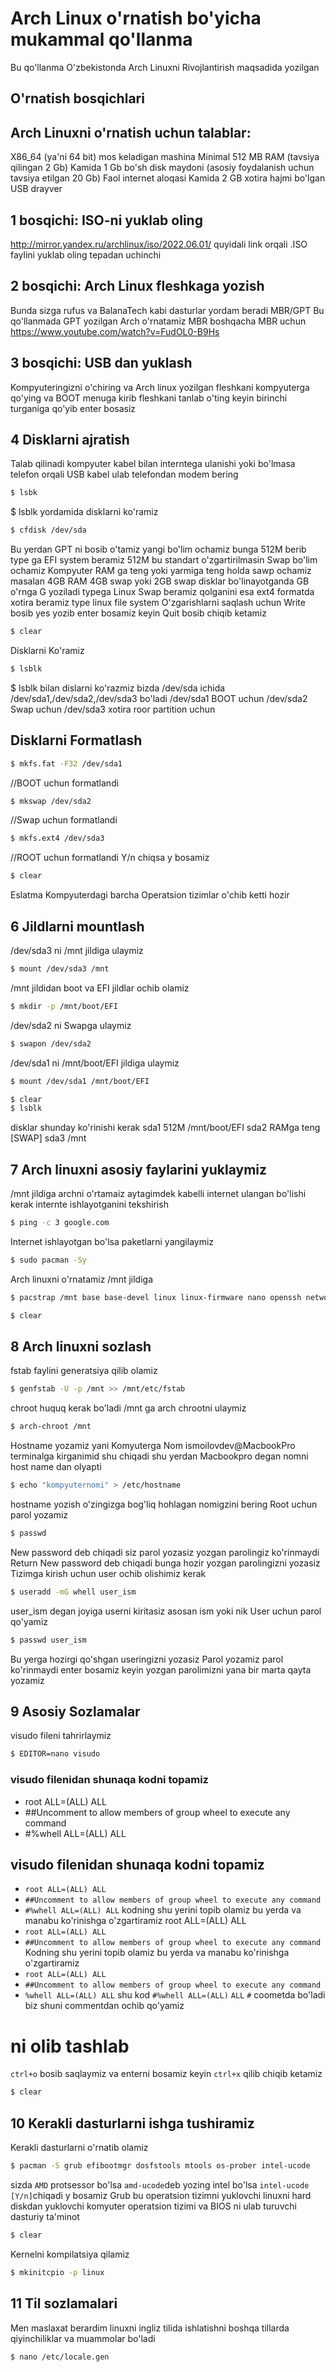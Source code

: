 # Arch Linux o'rnatish bo'yicha mukammal qo'llanma

Bu qo'llanma O'zbekistonda Arch Linuxni Rivojlantirish maqsadida yozilgan

## O'rnatish bosqichlari
## Arch Linuxni o'rnatish uchun talablar:
X86_64 (ya'ni 64 bit) mos keladigan mashina
Minimal 512 MB RAM (tavsiya qilingan 2 Gb)
Kamida 1 Gb bo'sh disk maydoni (asosiy foydalanish uchun tavsiya etilgan 20 Gb)
Faol internet aloqasi
Kamida 2 GB xotira hajmi bo'lgan USB drayver
## 1 bosqichi: ISO-ni yuklab oling
http://mirror.yandex.ru/archlinux/iso/2022.06.01/
quyidali link orqali .ISO faylini yuklab oling tepadan uchinchi
## 2 bosqichi: Arch Linux fleshkaga yozish
Bunda sizga rufus va BalanaTech kabi dasturlar yordam beradi MBR/GPT
Bu qo'llanmada GPT yozilgan Arch o'rnatamiz MBR boshqacha 
MBR uchun https://www.youtube.com/watch?v=FudOL0-B9Hs
## 3 bosqichi: USB dan yuklash
Kompyuteringizni o'chiring va Arch linux yozilgan fleshkani kompyuterga qo'ying va BOOT 
menuga kirib fleshkani tanlab o'ting  keyin birinchi turganiga qo'yib enter bosasiz
## 4 Disklarni ajratish
Talab qilinadi kompyuter kabel bilan interntega ulanishi yoki bo'lmasa telefon orqali USB kabel
ulab telefondan modem bering
```bash
$ lsbk
```
$ lsblk yordamida disklarni ko'ramiz
```bash
$ cfdisk /dev/sda
```
Bu yerdan GPT ni bosib o'tamiz yangi bo'lim ochamiz bunga 512M berib type ga EFI system beramiz 512M bu standart o'zgartirilmasin Swap bo'lim ochamiz Kompyuter RAM ga teng yoki yarmiga teng holda sawp ochamiz
masalan 4GB RAM 4GB swap yoki 2GB swap disklar bo'linayotganda GB o'rnga G yoziladi typega Linux Swap beramiz qolganini esa ext4 formatda xotira beramiz type linux file system O'zgarishlarni saqlash uchun Write bosib yes yozib enter bosamiz keyin Quit bosib chiqib ketamiz
```bash
$ clear
```
Disklarni Ko'ramiz
```bash
$ lsblk
```
$ lsblk bilan dislarni ko'razmiz bizda /dev/sda ichida /dev/sda1,/dev/sda2,/dev/sda3 bo'ladi
/dev/sda1 BOOT uchun /dev/sda2 Swap uchun /dev/sda3 xotira roor partition uchun
## Disklarni Formatlash
```bash
$ mkfs.fat -F32 /dev/sda1
```
//BOOT uchun formatlandi
```bash
$ mkswap /dev/sda2
```
//Swap uchun formatlandi
```bash
$ mkfs.ext4 /dev/sda3
```
//ROOT uchun formatlandi Y/n chiqsa y bosamiz
```bash
$ clear
```
Eslatma Kompyuterdagi barcha Operatsion tizimlar o'chib ketti hozir 
## 6 Jildlarni mountlash
/dev/sda3 ni /mnt jildiga ulaymiz
```bash
$ mount /dev/sda3 /mnt
```
/mnt jildidan boot va EFI jildlar ochib olamiz
```bash
$ mkdir -p /mnt/boot/EFI
```
/dev/sda2 ni Swapga ulaymiz
```bash
$ swapon /dev/sda2
```
/dev/sda1 ni /mnt/boot/EFI jildiga ulaymiz
```bash
$ mount /dev/sda1 /mnt/boot/EFI
```
```bash
$ clear
$ lsblk 
```
disklar shunday ko'rinishi kerak
sda1 512M /mnt/boot/EFI
sda2 RAMga teng [SWAP]
sda3 /mnt
## 7 Arch linuxni asosiy faylarini yuklaymiz
/mnt jildiga archni o'rtamaiz aytagimdek kabelli internet ulangan bo'lishi kerak
internte ishlayotganini tekshirish 
```bash
$ ping -c 3 google.com
```
Internet ishlayotgan bo'lsa paketlarni yangilaymiz
```bash
$ sudo pacman -Sy
```
Arch linuxni o'rnatamiz /mnt jildiga 
```bash
$ pacstrap /mnt base base-devel linux linux-firmware nano openssh networkmanager netctl
```
```bash
$ clear
```
## 8 Arch linuxni sozlash
fstab faylini generatsiya qilib olamiz
```bash
$ genfstab -U -p /mnt >> /mnt/etc/fstab
```
chroot  huquq kerak bo'ladi /mnt ga arch chrootni ulaymiz
```bash
$ arch-chroot /mnt
```
Hostname yozamiz yani Komyuterga Nom ismoilovdev@MacbookPro terminalga kirganimid shu chiqadi 
shu yerdan Macbookpro degan nomni host name dan olyapti
```bash
$ echo "kompyuternomi" > /etc/hostname
```
hostname yozish o'zingizga bog'liq hohlagan nomigzini bering
Root uchun parol yozamiz
```bash
$ passwd
```
New password deb chiqadi siz parol yozasiz yozgan parolingiz ko'rinmaydi
Return New password deb chiqadi bunga hozir yozgan parolingizni yozasiz
Tizimga kirish uchun user ochib olishimiz kerak
```bash
$ useradd -mG whell user_ism
```
user_ism degan joyiga userni kiritasiz asosan ism yoki nik
User uchun parol qo'yamiz
```bash
$ passwd user_ism
```
Bu yerga hozirgi qo'shgan useringizni yozasiz
Parol yozamiz parol ko'rinmaydi enter bosamiz keyin yozgan parolimizni yana bir marta
qayta yozamiz
## 9 Asosiy Sozlamalar
visudo fileni  tahrirlaymiz
```bash
$ EDITOR=nano visudo
```
### visudo filenidan shunaqa kodni topamiz
- root ALL=(ALL) ALL
- ##Uncomment to allow members of group wheel to execute any command 
- #%whell ALL=(ALL) ALL
## visudo filenidan shunaqa kodni topamiz

-  `root ALL=(ALL) ALL`
- `##Uncomment to allow members of group wheel to execute any command`
- `#%whell ALL=(ALL) ALL`
kodning shu yerini topib olamiz bu yerda va manabu ko'rinishga o'zgartiramiz
root ALL=(ALL) ALL
-  `root ALL=(ALL) ALL`
- `##Uncomment to allow members of group wheel to execute any command`
Kodning shu yerini topib olamiz bu yerda va manabu ko'rinishga o'zgartiramiz
-  `root ALL=(ALL) ALL`
- `##Uncomment to allow members of group wheel to execute any command`
- `%whell ALL=(ALL) ALL`
shu kod `#%whell ALL=(ALL)` `ALL` `#` coometda bo'ladi biz shuni commentdan ochib qo'yamiz 
# ni olib tashlab
`ctrl+o` bosib saqlaymiz va enterni bosamiz keyin `ctrl+x` qilib chiqib ketamiz
```bash
$ clear
```
## 10 Kerakli dasturlarni ishga tushiramiz
Kerakli dasturlarni o'rnatib olamiz
```bash
$ pacman -S grub efibootmgr dosfstools mtools os-prober intel-ucode
```
sizda `AMD` protsessor bo'lsa `amd-ucode`deb yozing intel bo'lsa `intel-ucode `
`[Y/n]`chiqadi y bosamiz
Grub bu operatsion tizimni yuklovchi linuxni hard diskdan yuklovchi komyuter operatsion 
tizimi va BIOS ni ulab turuvchi dasturiy ta'minot
```bash
$ clear
```
Kernelni kompilatsiya qilamiz
```bash
$ mkinitcpio -p linux
```
## 11 Til sozlamalari
Men maslaxat berardim linuxni ingliz tilida ishlatishni boshqa tillarda qiyinchiliklar va 
muammolar bo'ladi
```bash
$ nano /etc/locale.gen
```











